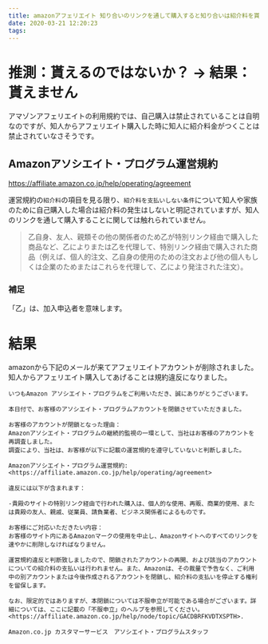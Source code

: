 ```yaml
---
title: amazonアフェリエイト 知り合いのリンクを通して購入すると知り合いは紹介料を貰えるのか？
date: 2020-03-21 12:20:23
tags:
---
```


# 推測：貰えるのではないか？ → 結果：貰えません
アマゾンアフェリエイトの利用規約では、自己購入は禁止されていることは自明なのですが、知人からアフェリエイト購入した時に知人に紹介料金がつくことは禁止されていなさそうです。

## Amazonアソシエイト・プログラム運営規約
https://affiliate.amazon.co.jp/help/operating/agreement  

運営規約の`紹介料`の項目を見る限り、`紹介料を支払いしない条件`について知人や家族のために自己購入した場合は紹介料の発生はしないと明記されていますが、知人のリンクを通して購入することに関しては触れられていません。
>乙自身、友人、親類その他の関係者のため乙が特別リンク経由で購入した商品など、乙によりまたは乙を代理して、特別リンク経由で購入された商品（例えば、個人的注文、乙自身の使用のための注文および他の個人もしくは企業のためまたはこれらを代理して、乙により発注された注文）。

### 補足
「乙」は、加入申込者を意味します。

# 結果
amazonから下記のメールが来てアフェリエイトアカウントが削除されました。  
知人からアフェリエイト購入してあげることは規約違反になりました。

```
いつもAmazon アソシエイト・プログラムをご利用いただき、誠にありがとうございます。

本日付で、お客様のアソシエイト・プログラムアカウントを閉鎖させていただきました。

お客様のアカウントが閉鎖となった理由：
Amazonアソシエイト・プログラムの継続的監視の一環として、当社はお客様のアカウントを再調査しました。
調査により、当社は、お客様が以下に記載の運営規約を遵守していないと判断しました。

Amazonアソシエイト・プログラム運営規約: <https://affiliate.amazon.co.jp/help/operating/agreement>

違反には以下が含まれます：

-貴殿のサイトの特別リンク経由で行われた購入は、個人的な使用、再販、商業的使用、または貴殿の友人、親戚、従業員、請負業者、ビジネス関係者によるものです。

お客様にご対応いただきたい内容：
お客様のサイト内にあるAmazonマークの使用を中止し、Amazonサイトへのすべてのリンクを速やかに削除しなければなりません。

運営規約違反と判断致しましたので、閉鎖されたアカウントの再開、および該当のアカウントについての紹介料の支払いは行われません。また、Amazonは、その裁量で予告なく、ご利用中の別アカウントまたは今後作成されるアカウントを閉鎖し、紹介料の支払いを停止する権利を留保します。

なお、限定的ではありますが、本閉鎖については不服申立が可能である場合がございます。詳細については、ここに記載の「不服申立」のヘルプを参照してください。<https://affiliate.amazon.co.jp/help/node/topic/GACDBRFKVDTXSPTH>.

Amazon.co.jp カスタマーサービス　アソシエイト・プログラムスタッフ
```